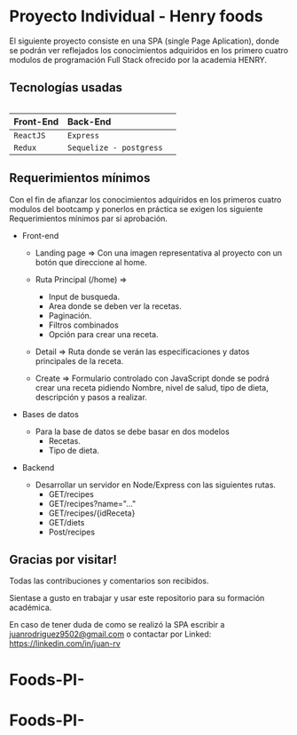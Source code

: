 # Proyecto Individual - Henry foods

El siguiente proyecto consiste en una SPA (single Page Aplication), donde
se podrán ver reflejados los conocimientos adquiridos en los
primero cuatro modulos de programación Full Stack ofrecido
por la academia HENRY.

## Tecnologías usadas

```

```

| Front-End | Back-End                |     |
| :-------- | :---------------------- | --- |
| `ReactJS` | `Express`               |
| `Redux`   | `Sequelize - postgress` |

## Requerimientos mínimos

Con el fin de afianzar los conocimientos adquiridos
en los primeros cuatro modulos del bootcamp y ponerlos
en práctica se exigen los siguiente Requerimientos mínimos
par si aprobación.

- Front-end

  - Landing page => Con una imagen representativa al proyecto con un botón que direccione al home.
  - Ruta Principal (/home) =>

    - Input de busqueda.
    - Area donde se deben ver la recetas.
    - Paginación.
    - Filtros combinados
    - Opción para crear una receta.

  - Detail => Ruta donde se verán las especificaciones y datos principales de la receta.
  - Create => Formulario controlado con JavaScript donde se podrá crear una receta pidiendo Nombre, nivel de salud, tipo de dieta, descripción y pasos a realizar.

- Bases de datos

  - Para la base de datos se debe basar en dos modelos
    - Recetas.
    - Tipo de dieta.

- Backend
  - Desarrollar un servidor en Node/Express con las siguientes rutas.
    - GET/recipes
    - GET/recipes?name="..."
    - GET/recipes/{idReceta}
    - GET/diets
    - Post/recipes

## Gracias por visitar!

Todas las contribuciones y comentarios son recibidos.

Sientase a gusto en trabajar y usar este repositorio para su formación académica.

En caso de tener duda de como se realizó la SPA escribir a
juanrodriguez9502@gmail.com o contactar por Linked: https://linkedin.com/in/juan-rv
# Foods-PI-
# Foods-PI-
